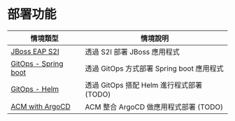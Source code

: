 # 部署功能

| 情境類型 | 情境說明 |
|---|---|
| [JBoss EAP S2I](https://github.com/CCChou/OpenShift-PoC-Scenario/blob/main/02_Deploy/01_jboss_eap74_s2i_deploy/README.md) | 透過 S2I 部署 JBoss 應用程式 |
| [GitOps - Spring boot](https://github.com/CCChou/OpenShift-PoC-Scenario/blob/main/02_Deploy/02_spring_gitops_deploy/README.md) | 透過 GitOps 方式部署 Spring boot 應用程式 |
| [GitOps - Helm](https://github.com/CCChou/OpenShift-PoC-Scenario/blob/main/02_Deploy/03_helm_gitops_deploy/README.md) | 透過 GitOps 搭配 Helm 進行程式部署 (TODO) |
| [ACM with ArgoCD](https://github.com/CCChou/OpenShift-PoC-Scenario/blob/main/02_Deploy/04_acm_gitops_argocd_deploy/README.md) | ACM 整合 ArgoCD 做應用程式部署 (TODO) |
